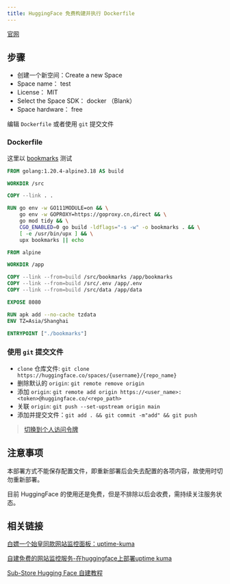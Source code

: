 ```yaml
---
title: HuggingFace 免费构建并执行 Dockerfile
---
```


[官网](https://huggingface.co/)

## 步骤 

* 创建一个新空间：Create a new Space
* Space name： test
* License： MIT
* Select the Space SDK： docker （Blank）
* Space hardware： free

编辑 `Dockerfile` 或者使用 `git` 提交文件   

### Dockerfile

这里以 [bookmarks](https://github.com/xiaoxuan6/bookmarks) 测试

```dockerfile
FROM golang:1.20.4-alpine3.18 AS build

WORKDIR /src

COPY --link . .

RUN go env -w GO111MODULE=on && \
    go env -w GOPROXY=https://goproxy.cn,direct && \
    go mod tidy && \
    CGO_ENABLED=0 go build -ldflags="-s -w" -o bookmarks . && \
    [ -e /usr/bin/upx ] && \
    upx bookmarks || echo

FROM alpine

WORKDIR /app

COPY --link --from=build /src/bookmarks /app/bookmarks
COPY --link --from=build /src/.env /app/.env
COPY --link --from=build /src/data /app/data

EXPOSE 8080

RUN apk add --no-cache tzdata
ENV TZ=Asia/Shanghai

ENTRYPOINT ["./bookmarks"]
```

### 使用 `git` 提交文件

* `clone` 仓库文件: `git clone https://huggingface.co/spaces/{username}/{repo_name}`
* 删除默认的 `origin`: `git remote remove origin`
* 添加 `origin`: `git remote add origin https://<user_name>:<token>@huggingface.co/<repo_path>`
* 关联 `origin`: `git push --set-upstream origin main`  
* 添加并提交文件：`git add . && git commit -m"add" && git push`

> [切换到个人访问令牌](https://huggingface.co/blog/password-git-deprecation#switching-to-personal-access-token)

## 注意事项
本部署方式不能保存配置文件，即重新部署后会失去配置的各项内容，故使用时切勿重新部署。

目前 HuggingFace 的使用还是免费，但是不排除以后会收费，需持续关注服务状态。

## 相关链接

[白嫖一个始皇同款网站监控面板：uptime-kuma](https://linux.do/t/topic/31141)

[自建免费的网站监控服务-在huggingface上部署uptime kuma](https://www.cnblogs.com/luckzack/p/17693667.html)

[Sub-Store Hugging Face 自建教程](https://xream.notion.site/Sub-Store-Hugging-Face-1787ae7c38df482eaeccea4e0f1d3a8d#38da34fed5a944ae93a8cc032f0f6b94)